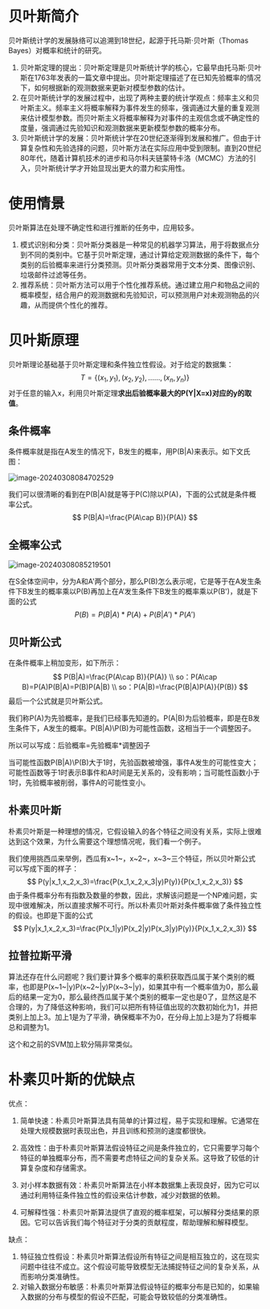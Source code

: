 # 贝叶斯简介

贝叶斯统计学的发展脉络可以追溯到18世纪，起源于托马斯·贝叶斯（Thomas Bayes）对概率和统计的研究。

1. 贝叶斯定理的提出：贝叶斯定理是贝叶斯统计学的核心，它最早由托马斯·贝叶斯在1763年发表的一篇文章中提出。贝叶斯定理描述了在已知先验概率的情况下，如何根据新的观测数据来更新对模型参数的估计。
2. 在贝叶斯统计学的发展过程中，出现了两种主要的统计学观点：频率主义和贝叶斯主义。频率主义将概率解释为事件发生的频率，强调通过大量的重复观测来估计模型参数。而贝叶斯主义将概率解释为对事件的主观信念或不确定性的度量，强调通过先验知识和观测数据来更新模型参数的概率分布。
3. 贝叶斯统计学的发展：贝叶斯统计学在20世纪逐渐得到发展和推广。但由于计算复杂性和先验选择的问题，贝叶斯方法在实际应用中受到限制。直到20世纪80年代，随着计算机技术的进步和马尔科夫链蒙特卡洛（MCMC）方法的引入，贝叶斯统计学才开始显现出更大的潜力和实用性。

# 使用情景

贝叶斯算法在处理不确定性和进行推断的任务中，应用较多。

1. 模式识别和分类：贝叶斯分类器是一种常见的机器学习算法，用于将数据点分到不同的类别中。它基于贝叶斯定理，通过计算给定观测数据的条件下，每个类别的后验概率来进行分类预测。贝叶斯分类器常用于文本分类、图像识别、垃圾邮件过滤等任务。
2. 推荐系统：贝叶斯方法可以用于个性化推荐系统。通过建立用户和物品之间的概率模型，结合用户的观测数据和先验知识，可以预测用户对未观测物品的兴趣，从而提供个性化的推荐。

# 贝叶斯原理

贝叶斯理论基础基于贝叶斯定理和条件独立性假设。对于给定的数据集：
$$
T=\{(x_1,y_1),(x_2,y_2),……,(x_n,y_n)\}
$$
对于任意的输入x，利用贝叶斯定理**求出后验概率最大的P(Y|X=x)对应的y的取值**。

## 条件概率

条件概率就是指在A发生的情况下，B发生的概率，用P(B|A)来表示。如下文氏图：

![image-20240308084702529](https://dradon.oss-cn-hangzhou.aliyuncs.com/img/image-20240308084702529.png)

我们可以很清晰的看到在P(B|A)就是等于P(C)除以P(A)，下面的公式就是条件概率公式。
$$
P(B|A)=\frac{P(A\cap B)}{P(A)}
$$

## 全概率公式

![image-20240308085219501](https://dradon.oss-cn-hangzhou.aliyuncs.com/img/image-20240308085219501.png)

在S全体空间中，分为A和A'两个部分，那么P(B)怎么表示呢，它是等于在A发生条件下B发生的概率乘以P(B)再加上在A‘发生条件下B发生的概率乘以P(B')，就是下面的公式
$$
P(B)=P(B|A)*P(A)+P(B|A')*P(A')
$$

## 贝叶斯公式

在条件概率上稍加变形，如下所示：
$$
P(B|A)=\frac{P(A\cap B)}{P(A)}
\\
so：P(A\cap B)=P(A)P(B|A)=P(B)P(A|B)
\\
so：P(A|B)=\frac{P(B|A)P(A)}{P(B)}
$$
最后一个公式就是贝叶斯公式。

我们称P(A)为先验概率，是我们已经事先知道的。P(A|B)为后验概率，即是在B发生条件下，A发生的概率。P(B|A)\P(B)为可能性函数，这相当于一个调整因子。

所以可以写成：后验概率=先验概率*调整因子

当可能性函数P(B|A)\P(B)大于1时，先验函数被增强，事件A发生的可能性变大；可能性函数等于1时表示B事件和A时间是无关系的，没有影响；当可能性函数小于1时，先验概率被削弱，事件A的可能性变小。

## 朴素贝叶斯

朴素贝叶斯是一种理想的情况，它假设输入的各个特征之间没有关系，实际上很难达到这个效果，为什么需要这个理想情况呢，我们看一个例子。

我们使用挑西瓜来举例，西瓜有x~1~，x~2~，x~3~三个特征，所以贝叶斯公式可以写成下面的样子：
$$
P(y|x_1,x_2,x_3)=\frac{P(x_1,x_2,x_3|y)P(y)}{P(x_1,x_2,x_3)}
$$
由于条件概率分布有指数及数量的参数，因此，求解该问题是一个NP难问题，实现中很难解决，所以直接求解不可行。所以朴素贝叶斯对条件概率做了条件独立性的假设。也即是下面的公式
$$
P(y|x_1,x_2,x_3)=\frac{P(x_1|y)P(x_2|y)P(x_3|y)P(y)}{P(x_1,x_2,x_3)}
$$

## 拉普拉斯平滑

算法还存在什么问题呢？我们要计算多个概率的乘积获取西瓜属于某个类别的概率，也即是P(x~1~|y)P(x~2~|y)P(x~3~|y)，如果其中有一个概率值为0，那么最后的结果一定为0，那么最终西瓜属于某个类别的概率一定也是0了，显然这是不合理的，为了降低这种影响，我们可以把所有特征值出现的次数初始化为1，并把类别上加上3。加上1是为了平滑，确保概率不为0，在分母上加上3是为了将概率总和调整为1。

这个和之前的SVM加上软分隔非常类似。

# 朴素贝叶斯的优缺点

优点：
1. 简单快速：朴素贝叶斯算法具有简单的计算过程，易于实现和理解。它通常在处理大规模数据时表现出色，并且训练和预测的速度都很快。

2. 高效性：由于朴素贝叶斯算法假设特征之间是条件独立的，它只需要学习每个特征的单独概率分布，而不需要考虑特征之间的复杂关系。这导致了较低的计算复杂度和存储需求。

3. 对小样本数据有效：朴素贝叶斯算法在小样本数据集上表现良好，因为它可以通过利用特征条件独立性的假设来估计参数，减少对数据的依赖。

4. 可解释性强：朴素贝叶斯算法提供了直观的概率框架，可以解释分类结果的原因。它可以告诉我们每个特征对于分类的贡献程度，帮助理解和解释模型。

缺点：
1. 特征独立性假设：朴素贝叶斯算法假设所有特征之间是相互独立的，这在现实问题中往往不成立。这个假设可能导致模型无法捕捉特征之间的复杂关系，从而影响分类准确性。
2. 对输入数据分布敏感：朴素贝叶斯算法假设特征的概率分布是已知的，如果输入数据的分布与模型的假设不匹配，可能会导致较低的分类准确性。
